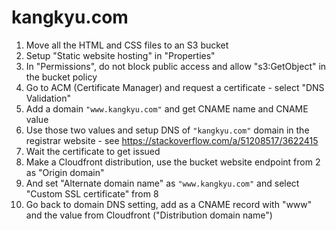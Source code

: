 # kangkyu.com

1. Move all the HTML and CSS files to an S3 bucket
2. Setup "Static website hosting" in "Properties"
3. In "Permissions", do not block public access and allow "s3:GetObject" in the bucket policy
4. Go to ACM (Certificate Manager) and request a certificate - select "DNS Validation" 
5. Add a domain `"www.kangkyu.com"` and get CNAME name and CNAME value
6. Use those two values and setup DNS of `"kangkyu.com"` domain in the registrar website - see https://stackoverflow.com/a/51208517/3622415
7. Wait the certificate to get issued
8. Make a Cloudfront distribution, use the bucket website endpoint from 2 as "Origin domain"
9. And set "Alternate domain name" as `"www.kangkyu.com"` and select "Custom SSL certificate" from 8
10. Go back to domain DNS setting, add as a CNAME record with "www" and the value from Cloudfront ("Distribution domain name")
